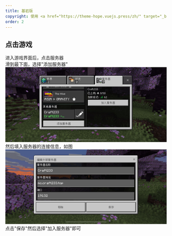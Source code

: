 ```yaml
---
title: 基岩版
copyright: 使用 <a href="https://theme-hope.vuejs.press/zh/" target="_blank">VuePress Theme Hope</a> 主题 | Copyleft© 2023 Craft233  <a href="https://icp.gov.moe/?keyword=20232336" target="_blank">萌ICP备20232336号</a>
order: 2
---
```

## 点击游戏
进入游戏界面后，点击服务器  
滑到最下面，选择"添加服务器"
![](../.vuepress/public/docs/Bedrock_server/bedrock1.jpg)
然后填入服务器的连接信息，如图
![](../.vuepress/public/docs/Bedrock_server/bedrock2.jpg)
点击"保存"然后选择"加入服务器"即可